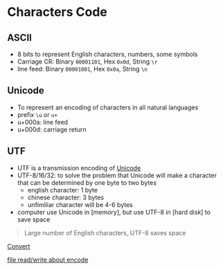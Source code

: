 # Characters Code

## ASCII

- 8 bits to represent English characters, numbers, some symbols
- Carriage CR: Binary `00001101`, Hex `0x0d`, String `\r`
- line feed: Binary `00001001`, Hex `0x0a`, String `\n`

## Unicode

- To represent an encoding of characters in all natural languages
- prefix `\u` or `u+`
- u+000a: line feed
- u+000d: carriage return

## UTF

- UTF is a transmission encoding of [Unicode](#unicode)
- UTF-8/16/32: to solve the problem that Unicode will make a character that can be determined by one byte to two bytes
  - english character: 1 byte
  - chinese character: 3 bytes
  - unfimiliar character will be 4-6 bytes
- computer use Unicode in [memory], but use UTF-8 in [hard disk] to save space

> Large number of English characters, UTF-8 saves space

[Convert](character-convert.md)

[file read/write about encode](file-encode-convert.md)
